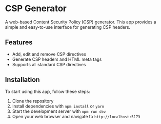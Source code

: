 # CSP Generator

A web-based Content Security Policy (CSP) generator. This app provides a simple and easy-to-use interface for generating CSP headers.

## Features

* Add, edit and remove CSP directives
* Generate CSP headers and HTML meta tags
* Supports all standard CSP directives

## Installation

To start using this app, follow these steps:

1. Clone the repository
2. Install dependencies with `npm install` or `yarn`
3. Start the development server with `npm run dev`
4. Open your web browser and navigate to `http://localhost:5173`


